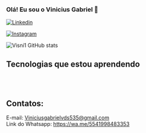 ### Olá! Eu sou o Vinicius Gabriel 👋

[![Linkedin](https://img.shields.io/badge/LinkedIn-0077B5?style=for-the-badge&logo=linkedin&logoColor=white/)](https://www.linkedin.com/in/vinicius-gabriel-vieira-da-silva-641ab21b9/)

[![Instagram](https://img.shields.io/badge/Instagram-E4405F?style=for-the-badge&logo=instagram&logoColor=white/)](https://www.instagram.com/_visni1//)


![Visni1 GitHub stats](https://github-readme-stats.vercel.app/api?username=Visni1&show_icons=true&theme=dracula)

## Tecnologias que estou aprendendo

<div style="display: inline_block"><br/>
<img aling="center" alt="" src="https://img.shields.io/badge/HTML-239120?style=for-the-badge&logo=html5&logoColor=white"/>

<img aling="center" alt="" src="https://img.shields.io/badge/CSS-239120?&style=for-the-badge&logo=css3&logoColor=white"/>

<img aling="center" alt="" src="https://img.shields.io/badge/C%2B%2B-00599C?style=for-the-badge&logo=c%2B%2B&logoColor=white"/>



<img aling="center" alt="" src="https://img.shields.io/badge/PHP-777BB4?style=for-the-badge&logo=php&logoColor=white"/>

<br>

## Contatos:

E-mail: Viniciusgabrielvds535@gmail.com <br>
Link do Whatsapp: https://wa.me/5541998483353




</div>
